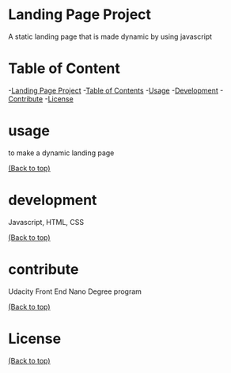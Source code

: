 # Landing Page Project
A static landing page that is made dynamic by using javascript

# Table of Content

-[Landing Page Project](#project-title)
-[Table of Contents](#table-of-contents)
-[Usage](#usage)
-[Development](#development)
-[Contribute](#contribute)
-[License](#license)

# usage
to make a dynamic landing page

[(Back to top)](#table-of-contents)

# development
Javascript, HTML, CSS

[(Back to top)](#table-of-contents)

# contribute
Udacity Front End Nano Degree program

[(Back to top)](#table-of-contents)

# License
[(Back to top)](#table-of-contents)
